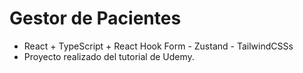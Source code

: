 # Gestor de Pacientes

- React + TypeScript + React Hook Form - Zustand - TailwindCSSs
- Proyecto realizado del tutorial de Udemy.
